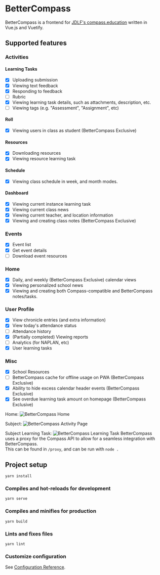 # BetterCompass
BetterCompass is a frontend for [JDLF's compass.education](http://compass.education/) written in Vue.js and Vuetify.
## Supported features
### Activities
#### Learning Tasks
- [x] Uploading submission
- [x] Viewing text feedback
- [x] Responding to feedback
- [ ] Rubric
- [x] Viewing learning task details, such as attachments, description, etc.
- [ ] Viewing tags (e.g. "Assessment", "Assignment", etc)
#### Roll
- [x] Viewing users in class as student (BetterCompass Exclusive)
#### Resources
- [x] Downloading resources
- [x] Viewing resource learning task
#### Schedule
- [x] Viewing class schedule in week, and month modes.
#### Dashboard
- [x] Viewing current instance learning task
- [x] Viewing current class news
- [x] Viewing current teacher, and location information
- [x] Viewing and creating class notes (BetterCompass Exclusive)
### Events
- [x] Event list
- [x] Get event details
- [ ] Download event resources
### Home
- [x] Daily, and weekly (BetterCompass Exclusive) calendar views
- [x] Viewing personalized school news
- [x] Viewing and creating both Compass-compatible and BetterCompass notes/tasks.
### User Profile
- [x] View chronicle entries (and extra information)
- [x] View today's attendance status
- [ ] Attendance history
- [x] (Partially completed) Viewing reports
- [ ] Analytics (for NAPLAN, etc)
- [x] User learning tasks
### Misc
- [x] School Resources
- [ ] BetterCompass cache for offline usage on PWA (BetterCompass Exclusive)
- [x] Ability to hide excess calendar header events (BetterCompass Exclusive)
- [x] See overdue learning task amount on homepage (BetterCompass Exclusive)

Home:
![BetterCompass Home](https://i.troplo.com/i/74391e75.png)

Subject:
![BetterCompass Activity Page](https://i.troplo.com/i/fb6afe86.png)

Subject Learning Task:
![BetterCompass Learning Task](https://i.troplo.com/i/42b6be87.png)
BetterCompass uses a proxy for the Compass API to allow for a seamless integration with BetterCompass.<br>
This can be found in `/proxy`, and can be run with `node .`

## Project setup
```
yarn install
```

### Compiles and hot-reloads for development
```
yarn serve
```

### Compiles and minifies for production
```
yarn build
```

### Lints and fixes files
```
yarn lint
```

### Customize configuration
See [Configuration Reference](https://cli.vuejs.org/config/).
